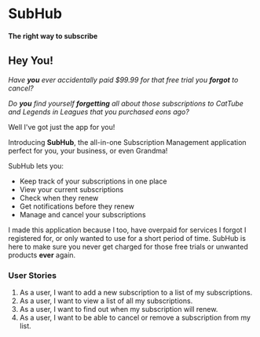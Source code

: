 # SubHub
#### The right way to subscribe


## Hey You!

*Have **you** ever accidentally paid $99.99 for that free trial you **forgot** to cancel?*

*Do **you** find yourself **forgetting** all about those subscriptions to CatTube and Legends in Leagues that you 
purchased eons ago?*

Well I've got just the app for you! 

Introducing **SubHub**, the all-in-one Subscription Management application perfect for you, your business, or even 
Grandma! 

SubHub lets you:

- Keep track of your subscriptions in one place 
- View your current subscriptions
- Check when they renew
- Get notifications before they renew 
- Manage and cancel your subscriptions 

 
I made this application because I too, have overpaid for services I forgot I registered for, 
or only wanted to use for a short period of time. SubHub is here to make sure you never get charged for those 
free trials or unwanted products **ever** again.



### User Stories

1. As a user, I want to add a new subscription to a list of my subscriptions.
2. As a user, I want to view a list of all my subscriptions. 
3. As a user, I want to find out when my subscription will renew.
4. As a user, I want to be able to cancel or remove a subscription from my list. 
 

 